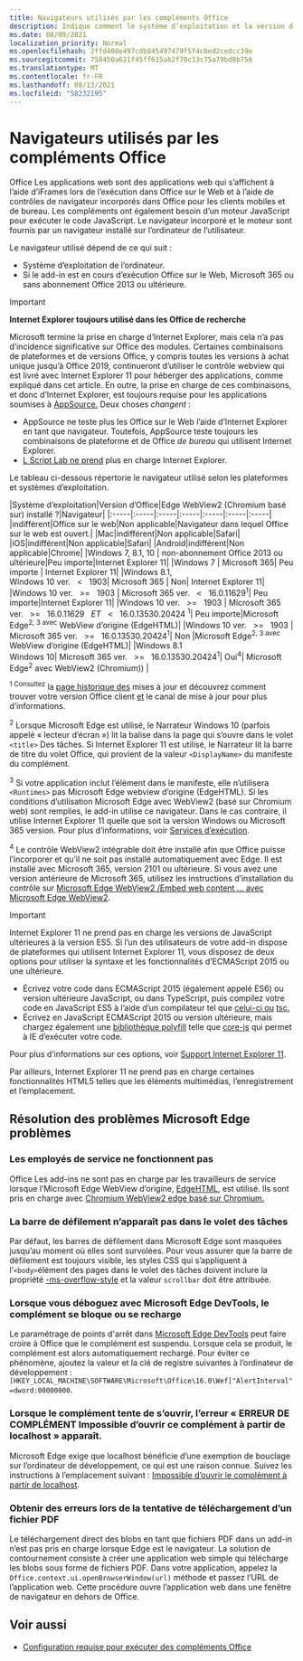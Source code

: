 ```yaml
---
title: Navigateurs utilisés par les compléments Office
description: Indique comment le système d’exploitation et la version d’Office déterminent le navigateur utilisé par les compléments Office.
ms.date: 08/09/2021
localization_priority: Normal
ms.openlocfilehash: 2ffd408e497cdb845497479f5f4cbed2cedcc39e
ms.sourcegitcommit: 758450a621f45ff615ab2f70c13c75a79bd8b756
ms.translationtype: MT
ms.contentlocale: fr-FR
ms.lasthandoff: 08/13/2021
ms.locfileid: "58232195"
---
```

# <a name="browsers-used-by-office-add-ins"></a>Navigateurs utilisés par les compléments Office

Office Les applications web sont des applications web qui s’affichent à l’aide d’iFrames lors de l’exécution dans Office sur le Web et à l’aide de contrôles de navigateur incorporés dans Office pour les clients mobiles et de bureau. Les compléments ont également besoin d’un moteur JavaScript pour exécuter le code JavaScript. Le navigateur incorporé et le moteur sont fournis par un navigateur installé sur l’ordinateur de l’utilisateur.

Le navigateur utilisé dépend de ce qui suit :

- Système d’exploitation de l’ordinateur.
- Si le add-in est en cours d’exécution Office sur le Web, Microsoft 365 ou sans abonnement Office 2013 ou ultérieure.

> [!IMPORTANT]
> **Internet Explorer toujours utilisé dans les Office de recherche**
>
> Microsoft termine la prise en charge d’Internet Explorer, mais cela n’a pas d’incidence significative sur Office des modules. Certaines combinaisons de plateformes et de versions Office, y compris toutes les versions à achat unique jusqu’à Office 2019, continueront d’utiliser le contrôle webview qui est livré avec Internet Explorer 11 pour héberger des applications, comme expliqué dans cet article. En outre, la prise en charge de ces combinaisons, et donc d’Internet Explorer, est toujours requise pour les applications soumises à [AppSource.](/office/dev/store/submit-to-appsource-via-partner-center) Deux choses *changent* :
>
> - AppSource ne teste plus les Office sur le Web l’aide d’Internet Explorer en tant que navigateur. Toutefois, AppSource teste toujours les combinaisons de plateforme et de Office *de bureau* qui utilisent Internet Explorer.
> - [L Script Lab ne prend](../overview/explore-with-script-lab.md) plus en charge Internet Explorer.

Le tableau ci-dessous répertorie le navigateur utilisé selon les plateformes et systèmes d’exploitation.

|Système d’exploitation|Version d’Office|Edge WebView2 (Chromium basé sur) installé ?|Navigateur|
|:-----|:-----|:-----|:-----|:-----|:-----|:-----|
|indifférent|Office sur le web|Non applicable|Navigateur dans lequel Office sur le web est ouvert.|
|Mac|indifférent|Non applicable|Safari|
|iOS|indifférent|Non applicable|Safari|
|Android|indifférent|Non applicable|Chrome|
|Windows 7, 8.1, 10 | non-abonnement Office 2013 ou ultérieure|Peu importe|Internet Explorer 11|
|Windows 7 | Microsoft 365| Peu importe | Internet Explorer 11|
|Windows 8.1,<br>Windows 10 ver. &nbsp; < &nbsp; 1903| Microsoft 365 | Non| Internet Explorer 11|
|Windows 10 ver. &nbsp; >= &nbsp; 1903 | Microsoft 365 ver. &nbsp; < &nbsp; 16.0.11629<sup>1</sup>| Peu importe|Internet Explorer 11|
|Windows 10 ver. &nbsp; >= &nbsp; 1903 | Microsoft 365 ver. &nbsp; >= &nbsp; 16.0.11629 &nbsp; _ET_ &nbsp; < &nbsp; 16.0.13530.20424 <sup>1</sup>| Peu importe|Microsoft Edge<sup>2, 3 avec</sup> WebView d’origine (EdgeHTML)|
|Windows 10 ver. &nbsp; >= &nbsp; 1903 | Microsoft 365 ver. &nbsp; >= &nbsp; 16.0.13530.20424<sup>1</sup>| Non |Microsoft Edge<sup>2, 3 avec</sup> WebView d’origine (EdgeHTML)|
|Windows 8.1<br>Windows 10| Microsoft 365 ver. &nbsp; >= &nbsp; 16.0.13530.20424<sup>1</sup>| Oui<sup>4</sup>|  Microsoft Edge<sup>2</sup> avec WebView2 (Chromium)) |

<sup>1 Consultez</sup> la [page historique des](/officeupdates/update-history-office365-proplus-by-date) mises à jour et découvrez comment trouver votre version Office client [et](https://support.office.com/article/What-version-of-Office-am-I-using-932788b8-a3ce-44bf-bb09-e334518b8b19) le canal de mise à jour pour plus d’informations.

<sup>2</sup> Lorsque Microsoft Edge est utilisé, le Narrateur Windows 10 (parfois appelé « lecteur d’écran ») lit la balise dans la page qui s’ouvre dans le volet `<title>` Des tâches. Si Internet Explorer 11 est utilisé, le Narrateur lit la barre de titre du volet Office, qui provient de la valeur `<DisplayName>` du manifeste du complément.

<sup>3</sup> Si votre application inclut l’élément dans le manifeste, elle n’utilisera `<Runtimes>` pas Microsoft Edge webview d’origine (EdgeHTML). Si les conditions d’utilisation Microsoft Edge avec WebView2 (basé sur Chromium web) sont remplies, le add-in utilise ce navigateur. Dans le cas contraire, il utilise Internet Explorer 11 quelle que soit la version Windows ou Microsoft 365 version. Pour plus d’informations, voir [Services d’exécution](../reference/manifest/runtimes.md).

<sup>4</sup> Le contrôle WebView2 intégrable doit être installé afin que Office puisse l’incorporer et qu’il ne soit pas installé automatiquement avec Edge. Il est installé avec Microsoft 365, version 2101 ou ultérieure. Si vous avez une version antérieure de Microsoft 365, utilisez les instructions d’installation du contrôle sur [Microsoft Edge WebView2 /Embed web content ... avec Microsoft Edge WebView2](https://developer.microsoft.com/microsoft-edge/webview2/).

> [!IMPORTANT]
> Internet Explorer 11 ne prend pas en charge les versions de JavaScript ultérieures à la version ES5. Si l’un des utilisateurs de votre add-in dispose de plateformes qui utilisent Internet Explorer 11, vous disposez de deux options pour utiliser la syntaxe et les fonctionnalités d’ECMAScript 2015 ou une ultérieure.
>
> - Écrivez votre code dans ECMAScript 2015 (également appelé ES6) ou version ultérieure JavaScript, ou dans TypeScript, puis compilez votre code en JavaScript ES5 à l’aide d’un compilateur tel que [celui-ci ou](https://babeljs.io/) [tsc.](https://www.typescriptlang.org/index.html)
> - Écrivez en JavaScript ECMAScript 2015 ou version ultérieure, mais chargez également une [bibliothèque polyfill](https://en.wikipedia.org/wiki/Polyfill_(programming)) telle que [core-js](https://github.com/zloirock/core-js) qui permet à IE d’exécuter votre code.
>
> Pour plus d’informations sur ces options, voir [Support Internet Explorer 11](../develop/support-ie-11.md).
>
> Par ailleurs, Internet Explorer 11 ne prend pas en charge certaines fonctionnalités HTML5 telles que les éléments multimédias, l’enregistrement et l’emplacement.

## <a name="troubleshooting-microsoft-edge-issues"></a>Résolution des problèmes Microsoft Edge problèmes

### <a name="service-workers-are-not-working"></a>Les employés de service ne fonctionnent pas

Office Les add-ins ne sont pas en charge par les travailleurs de service lorsque l’Microsoft Edge WebView d’origine, [EdgeHTML](https://en.wikipedia.org/wiki/EdgeHTML), est utilisé. Ils sont pris en charge avec [Chromium WebView2 edge basé sur Chromium.](/microsoft-edge/hosting/webview2)

### <a name="scroll-bar-does-not-appear-in-task-pane"></a>La barre de défilement n’apparaît pas dans le volet des tâches

Par défaut, les barres de défilement dans Microsoft Edge sont masquées jusqu’au moment où elles sont survolées. Pour vous assurer que la barre de défilement est toujours visible, les styles CSS qui s’appliquent à l’`<body>`élément des pages dans le volet des tâches doivent inclure la propriété [-ms-overflow-style](https://developer.mozilla.org/docs/Web/CSS/Microsoft_Extensions) et la valeur `scrollbar` doit être attribuée.

### <a name="when-debugging-with-the-microsoft-edge-devtools-the-add-in-crashes-or-reloads"></a>Lorsque vous déboguez avec Microsoft Edge DevTools, le complément se bloque ou se recharge

Le paramétrage de points d'arrêt dans [Microsoft Edge DevTools](https://www.microsoft.com/p/microsoft-edge-devtools-preview/9mzbfrmz0mnj?rtc=1&activetab=pivot%3Aoverviewtab) peut faire croire à Office que le complément est suspendu. Lorsque cela se produit, le complément est alors automatiquement rechargé. Pour éviter ce phénomène, ajoutez la valeur et la clé de registre suivantes à l’ordinateur de développement : `[HKEY_LOCAL_MACHINE\SOFTWARE\Microsoft\Office\16.0\Wef]"AlertInterval"=dword:00000000`.

### <a name="when-the-add-in-tries-to-open-get-add-in-error-we-cant-open-this-add-in-from-the-localhost-error"></a>Lorsque le complément tente de s’ouvrir, l’erreur « ERREUR DE COMPLÉMENT Impossible d’ouvrir ce complément à partir de localhost » apparaît.

Microsoft Edge exige que localhost bénéficie d’une exemption de bouclage sur l’ordinateur de développement, ce qui est une raison connue. Suivez les instructions à l’emplacement suivant : [Impossible d’ouvrir le complément à partir de localhost](/office/troubleshoot/error-messages/cannot-open-add-in-from-localhost).

### <a name="get-errors-trying-to-download-a-pdf-file"></a>Obtenir des erreurs lors de la tentative de téléchargement d’un fichier PDF

Le téléchargement direct des blobs en tant que fichiers PDF dans un add-in n’est pas pris en charge lorsque Edge est le navigateur. La solution de contournement consiste à créer une application web simple qui télécharge les blobs sous forme de fichiers PDF. Dans votre application, appelez la `Office.context.ui.openBrowserWindow(url)` méthode et passez l’URL de l’application web. Cette procédure ouvre l’application web dans une fenêtre de navigateur en dehors de Office.

## <a name="see-also"></a>Voir aussi

- [Configuration requise pour exécuter des compléments Office](requirements-for-running-office-add-ins.md)
